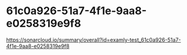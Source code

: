 # 61c0a926-51a7-4f1e-9aa8-e0258319e9f8
https://sonarcloud.io/summary/overall?id=examly-test_61c0a926-51a7-4f1e-9aa8-e0258319e9f8
